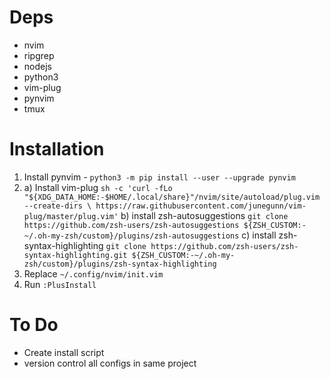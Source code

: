 # Deps
* nvim
* ripgrep
* nodejs
* python3
* vim-plug
* pynvim
* tmux

# Installation
1. Install pynvim - `python3 -m pip install --user --upgrade pynvim`
2. 
    a) Install vim-plug `sh -c 'curl -fLo "${XDG_DATA_HOME:-$HOME/.local/share}"/nvim/site/autoload/plug.vim --create-dirs \
       https://raw.githubusercontent.com/junegunn/vim-plug/master/plug.vim'`
    b) install zsh-autosuggestions `git clone https://github.com/zsh-users/zsh-autosuggestions ${ZSH_CUSTOM:-~/.oh-my-zsh/custom}/plugins/zsh-autosuggestions`
    c) install zsh-syntax-highlighting `git clone https://github.com/zsh-users/zsh-syntax-highlighting.git ${ZSH_CUSTOM:-~/.oh-my-zsh/custom}/plugins/zsh-syntax-highlighting`
3. Replace `~/.config/nvim/init.vim`
4. Run `:PlusInstall`

# To Do
* Create install script
* version control all configs in same project

